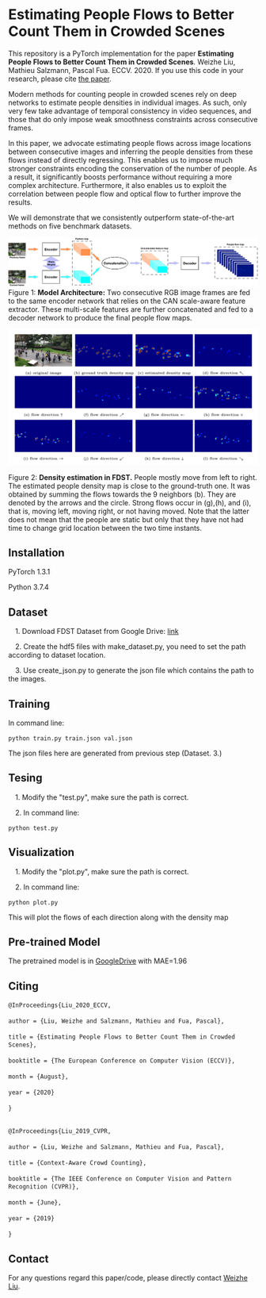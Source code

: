 # Estimating People Flows to Better Count Them in Crowded Scenes

This repository is a PyTorch implementation for the paper **Estimating People Flows to Better Count Them in Crowded Scenes**. Weizhe Liu, Mathieu Salzmann, Pascal Fua. ECCV. 2020. If you use this code in your research, please cite
[the paper](https://www.ecva.net/papers/eccv_2020/papers_ECCV/papers/123600715.pdf).

Modern methods for counting people in crowded scenes rely
on deep networks to estimate people densities in individual images. As such, only very few take advantage of temporal consistency in video sequences, and those that do only impose weak smoothness constraints across consecutive frames.

In this paper, we advocate estimating people flows across image locations between consecutive images and inferring the people densities from these flows instead of directly regressing. This enables us to impose much stronger constraints encoding the conservation of the number of people.
As a result, it significantly boosts performance without requiring a more complex architecture. Furthermore, it also enables us to exploit the correlation between people flow and optical flow to further improve the results.

We will demonstrate that we consistently outperform state-of-the-art methods on five benchmark datasets.

![](./images/model.png)
Figure 1: **Model Architecture:** Two consecutive RGB image frames are fed to the
same encoder network that relies on the CAN scale-aware feature extractor. These multi-scale features are further concatenated and fed to a decoder network to produce the final people flow maps.

![](./images/prediction.png)

Figure 2: **Density estimation in FDST.** People mostly move from left to right. The estimated people density map is close to the ground-truth one. It was obtained by summing the flows towards the 9 neighbors (b). They are denoted by the arrows and the circle. Strong flows occur in (g),(h), and (i), that is, moving left, moving right, or not having moved. Note that the latter does not mean that the people are static but only that they have not had time to change grid location between the two time instants.

## Installation
PyTorch 1.3.1

Python 3.7.4

## Dataset

&emsp;1. Download FDST Dataset from
Google Drive: [link](https://drive.google.com/drive/folders/19c2X529VTNjl3YL1EYweBg60G70G2D-w) 

&emsp;2. Create the hdf5 files with make_dataset.py, you need to set the path according to dataset location.

&emsp;3. Use create_json.py to generate the json file which contains the path to the images.

## Training
In command line:

```
python train.py train.json val.json

``` 

The json files here are generated from previous step (Dataset. 3.)

## Tesing
&emsp;1. Modify the "test.py", make sure the path is correct.

&emsp;2. In command line:

```
python test.py

``` 

## Visualization
&emsp;1. Modify the "plot.py", make sure the path is correct.

&emsp;2. In command line:

```
python plot.py

``` 
This will plot the flows of each direction along with the density map



## Pre-trained Model

The pretrained model is in [GoogleDrive](https://drive.google.com/file/d/1RztStHTi7kd-q2zoYhgbSzQ0r5sVFQAu/view?usp=sharing) with MAE=1.96



 
## Citing

``` 
@InProceedings{Liu_2020_ECCV,

author = {Liu, Weizhe and Salzmann, Mathieu and Fua, Pascal},

title = {Estimating People Flows to Better Count Them in Crowded Scenes},

booktitle = {The European Conference on Computer Vision (ECCV)},

month = {August},

year = {2020}

}

``` 


``` 

@InProceedings{Liu_2019_CVPR,

author = {Liu, Weizhe and Salzmann, Mathieu and Fua, Pascal},

title = {Context-Aware Crowd Counting},

booktitle = {The IEEE Conference on Computer Vision and Pattern Recognition (CVPR)},

month = {June},

year = {2019}

}

``` 


## Contact

For any questions regard this paper/code, please directly contact [Weizhe Liu](mailto:weizhe.liu@epfl.ch).

